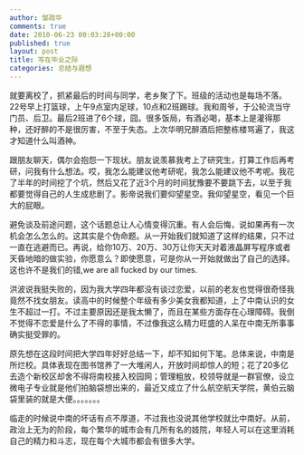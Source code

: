 ```yaml
---
author: 邹政华
comments: true
date: 2010-06-23 00:03:28+00:00
published: true
layout: post
title: 写在毕业之际
categories: 总结与遐想
---
```


就要离校了，抓紧最后的时间与同学，老乡聚了下。班级的活动也是每场不落。22号早上打篮球，上午9点室内足球，10点和2班踢球。我和周爷，于公轮流当守门员、后卫。最后2班进了6个球，囧。很多饭局，有酒必喝，基本上是灌得那种，还好醉的不是很厉害，不至于失态。上次华明兄醉酒后把整栋楼骂遍了，我这才知道什么叫酒神。


跟朋友聊天，偶尔会抱怨一下现状。朋友说羡慕我考上了研究生，打算工作后再考研，问我有什么想法。哎，我怎么能建议他考研呢，我怎么能建议他不考呢。我花了半年的时间挖了个坑，然后又花了近3个月的时间犹豫要不要跳下去，以至于我都要觉得自己的人生成悲剧了。影帝说我们要仰望星空。我仰望星空，看见一个巨大的屁眼。


避免谈及前途问题，这个话题总让人心情变得沉重。有人会后悔，说如果再有一次机会怎么怎么的。这其实是个伪命题。从一开始我们就知道了这样的结果，只不过一直在逃避而已。再说，给你10万、20万、30万让你天天对着液晶屏写程序或者天昏地暗的做实验，你愿意么？即使愿意，可是你从一开始就做出了自己的选择。这也许不是我们的错,we are all fucked by our times.


洪波说我挺失败的，因为我大学四年都没有谈过恋爱，以前的老友也觉得很奇怪我竟然不找女朋友。读高中的时候整个年级有多少美女我都知道，上了中南认识的女生不超过一打。不过主要原因还是我太懒了，而且在某些方面存在心理障碍。我倒不觉得不恋爱是什么了不得的事情，不过像我这么精力旺盛的人呆在中南无所事事确实挺受罪的。

原先想在这段时间把大学四年好好总结一下，却不知如何下笔。总体来说，中南是所烂校。具体表现在图书馆养了一大堆闲人，开放时间却惊人的短；花了20多亿去造个新校区却舍不得将南校接入校园网；管理粗放，校领导就是一群官僚，设立微电子专业就是他们拍脑袋想出来的，最近又成立了什么航空航天学院，黄伯云脑袋里装的就是大便。。。。。。。


临走的时候说中南的坏话有点不厚道，不过我也没说其他学校就比中南好。从前，政治上无为的阶段，每个繁华的城市会有几所有名的妓院，年轻人可以在这里消耗自己的精力和斗志，现在每个大城市都会有很多大学。

